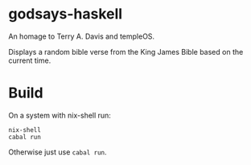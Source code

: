# godsays-haskell
An homage to Terry A. Davis and templeOS.

Displays a random bible verse from the King James Bible based on the current time.

# Build
On a system with nix-shell run:
```
nix-shell
cabal run
```
Otherwise just use `cabal run`.
